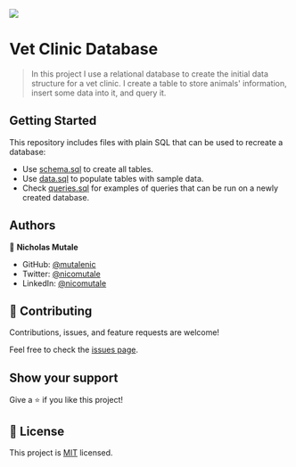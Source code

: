 ![](https://img.shields.io/badge/Microverse-blueviolet)

# Vet Clinic Database


> In this project I use a relational database to create the initial data structure for a vet clinic. I  create a table to store animals' information, insert some data into it, and query it.


## Getting Started

This repository includes files with plain SQL that can be used to recreate a database:

- Use [schema.sql](./schema.sql) to create all tables.
- Use [data.sql](./data.sql) to populate tables with sample data.
- Check [queries.sql](./queries.sql) for examples of queries that can be run on a newly created database.


## Authors

👤 **Nicholas Mutale**

- GitHub: [@mutalenic](https://github.com/Mutalenic)
- Twitter: [@nicomutale](https://twitter.com/nicomutale)
- LinkedIn: [@nicomutale](https://www.linkedin.com/in/nicomutale/)


## 🤝 Contributing

Contributions, issues, and feature requests are welcome!

Feel free to check the [issues page](https://github.com/Mutalenic/vet_clinic_db/issues).




## Show your support

Give a ⭐️ if you like this project!

## 📝 License

This project is [MIT](./MIT.md) licensed.
